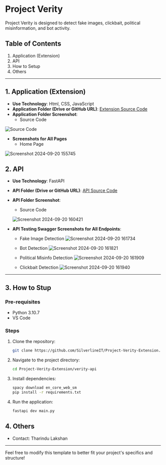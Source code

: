 # Project Verity

Project Verity is designed to detect fake images, clickbait, political misinformation, and bot activity.

## Table of Contents
1. Application (Extension)
2. API
3. How to Setup
4. Others

---

## 1. Application (Extension)
- **Use Technology**: Html, CSS, JavaScript
- **Application Folder (Drive or GitHub URL)**: [Extension Source Code](https://github.com/SilverlineIT/Project-Verity-Extension/tree/main/verity)
- **Application Folder Screenshot**:
    - Source Code

![Source Code](https://github.com/user-attachments/assets/a4650bf8-4bfe-4327-b41a-907f766a2324)
- **Screenshots for All Pages**
    - Home Page

![Screenshot 2024-09-20 155745](https://github.com/user-attachments/assets/1434fcb2-b94a-4e52-9485-6f9cd308ecbd)


## 2. API

- **Use Technology**: FastAPI
- **API Folder (Drive or GitHub URL)**: [API Source Code](https://github.com/SilverlineIT/Project-Verity-Extension/tree/main/verity-api)
- **API Folder Screenshot**: 
    - Source Code
  
   ![Screenshot 2024-09-20 160421](https://github.com/user-attachments/assets/f45acc7b-b389-415a-84c7-569f43b8909b)

- **API Testing Swagger Screenshots for All Endpoints**:
    - Fake Image Detection
![Screenshot 2024-09-20 161734](https://github.com/user-attachments/assets/fae43f93-3585-41bb-96b4-53de35d7b6ba)

    - Bot Detection
![Screenshot 2024-09-20 161821](https://github.com/user-attachments/assets/a036fb73-7701-40ba-8cdc-45865820c3ac)

    - Political Misinfo Detection
![Screenshot 2024-09-20 161909](https://github.com/user-attachments/assets/4da828ed-ef02-4d00-8275-6e08de086625)

    - Clickbait Detection
![Screenshot 2024-09-20 161940](https://github.com/user-attachments/assets/855c23ef-46b7-41f7-affb-ab229b9d089a)

---

## 3. How to Stup

### Pre-requisites
- Python 3.10.7
- VS Code

### Steps
1. Clone the repository:
    ```bash
    git clone https://github.com/SilverlineIT/Project-Verity-Extension.git
    ```
2. Navigate to the project directory:
    ```bash
    cd Project-Verity-Extension/verity-api
    ```
3. Install dependencies:
    ```bash
    spacy download en_core_web_sm
    pip install -r requirements.txt
    ```
4. Run the application:
    ```bash
    fastapi dev main.py
    ```

## 4. Others
- Contact: Tharindu Lakshan
---

Feel free to modify this template to better fit your project's specifics and structure!
